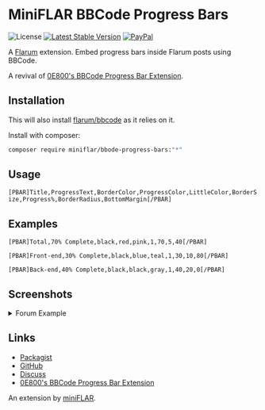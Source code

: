 # MiniFLAR BBCode Progress Bars

![License](https://img.shields.io/badge/license-MIT-blue.svg?style=for-the-badge) [![Latest Stable Version](https://img.shields.io/packagist/v/miniflar/bbode-progress-bars.svg?style=for-the-badge)](https://packagist.org/packages/miniflar/bbode-progress-bars) [![PayPal](https://img.shields.io/badge/paypal-ralkage-4cl?style=for-the-badge&logo=paypal)](https://paypal.me/ralkage)

A [Flarum](http://flarum.org) extension. Embed progress bars inside Flarum posts using BBCode.

A revival of [0E800's BBCode Progress Bar Extension](https://github.com/0E800/flarum-ext-bbcode-bars).

## Installation

This will also install [flarum/bbcode](https://github.com/flarum/bbcode) as it relies on it.

Install with composer:

```sh
composer require miniflar/bbode-progress-bars:"*"
```

## Usage

`[PBAR]Title,ProgressText,BorderColor,ProgressColor,LittleColor,BorderSize,Progress%,BorderRadius,BottomMargin[/PBAR]`


## Examples

`[PBAR]Total,70% Complete,black,red,pink,1,70,5,40[/PBAR]`

`[PBAR]Front-end,30% Complete,black,blue,teal,1,30,10,80[/PBAR]`

`[PBAR]Back-end,40% Complete,black,black,gray,1,40,20,0[/PBAR]`

## Screenshots
<details>
<summary>Forum Example</summary>

![BBCode Progress Bars](http://i.imgur.com/a3Tr3qx.png)
</details>

## Links

- [Packagist](https://packagist.org/packages/miniflar/bbode-progress-bars)
- [GitHub](https://github.com/miniflar/bbode-progress-bars)
- [Discuss](https://discuss.flarum.org/d/28694)
- [0E800's BBCode Progress Bar Extension](https://github.com/0E800/flarum-ext-bbcode-bars)

An extension by [miniFLAR](https://github.com/miniflar).
